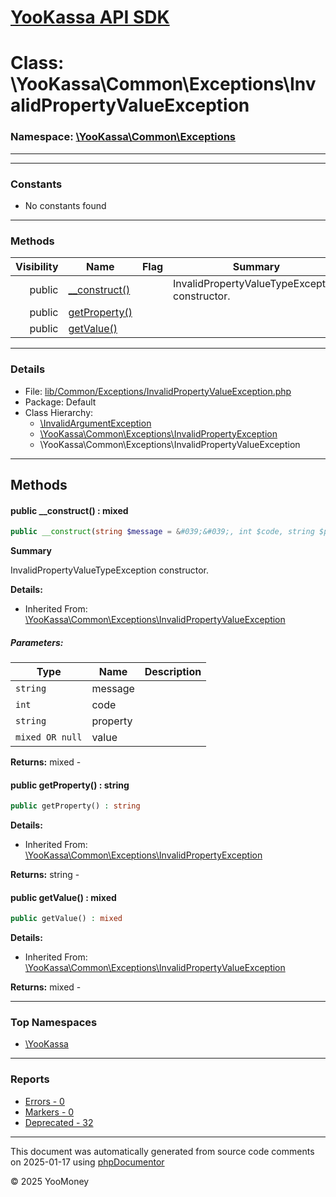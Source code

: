 # [YooKassa API SDK](../home.md)

# Class: \YooKassa\Common\Exceptions\InvalidPropertyValueException
### Namespace: [\YooKassa\Common\Exceptions](../namespaces/yookassa-common-exceptions.md)
---

---
### Constants
* No constants found

---
### Methods
| Visibility | Name | Flag | Summary |
| ----------:| ---- | ---- | ------- |
| public | [__construct()](../classes/YooKassa-Common-Exceptions-InvalidPropertyValueException.md#method___construct) |  | InvalidPropertyValueTypeException constructor. |
| public | [getProperty()](../classes/YooKassa-Common-Exceptions-InvalidPropertyException.md#method_getProperty) |  |  |
| public | [getValue()](../classes/YooKassa-Common-Exceptions-InvalidPropertyValueException.md#method_getValue) |  |  |

---
### Details
* File: [lib/Common/Exceptions/InvalidPropertyValueException.php](../../lib/Common/Exceptions/InvalidPropertyValueException.php)
* Package: Default
* Class Hierarchy:  
  * [\InvalidArgumentException](\InvalidArgumentException)
  * [\YooKassa\Common\Exceptions\InvalidPropertyException](../classes/YooKassa-Common-Exceptions-InvalidPropertyException.md)
  * \YooKassa\Common\Exceptions\InvalidPropertyValueException

---
## Methods
<a name="method___construct" class="anchor"></a>
#### public __construct() : mixed

```php
public __construct(string $message = &#039;&#039;, int $code, string $property = &#039;&#039;, mixed|null $value = null) : mixed
```

**Summary**

InvalidPropertyValueTypeException constructor.

**Details:**
* Inherited From: [\YooKassa\Common\Exceptions\InvalidPropertyValueException](../classes/YooKassa-Common-Exceptions-InvalidPropertyValueException.md)

##### Parameters:
| Type | Name | Description |
| ---- | ---- | ----------- |
| <code lang="php">string</code> | message  |  |
| <code lang="php">int</code> | code  |  |
| <code lang="php">string</code> | property  |  |
| <code lang="php">mixed OR null</code> | value  |  |

**Returns:** mixed - 


<a name="method_getProperty" class="anchor"></a>
#### public getProperty() : string

```php
public getProperty() : string
```

**Details:**
* Inherited From: [\YooKassa\Common\Exceptions\InvalidPropertyException](../classes/YooKassa-Common-Exceptions-InvalidPropertyException.md)

**Returns:** string - 


<a name="method_getValue" class="anchor"></a>
#### public getValue() : mixed

```php
public getValue() : mixed
```

**Details:**
* Inherited From: [\YooKassa\Common\Exceptions\InvalidPropertyValueException](../classes/YooKassa-Common-Exceptions-InvalidPropertyValueException.md)

**Returns:** mixed - 



---

### Top Namespaces

* [\YooKassa](../namespaces/yookassa.md)

---

### Reports
* [Errors - 0](../reports/errors.md)
* [Markers - 0](../reports/markers.md)
* [Deprecated - 32](../reports/deprecated.md)

---

This document was automatically generated from source code comments on 2025-01-17 using [phpDocumentor](http://www.phpdoc.org/)

&copy; 2025 YooMoney